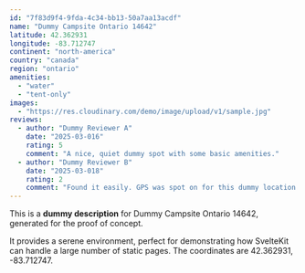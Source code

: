 ```yaml
---
id: "7f83d9f4-9fda-4c34-bb13-50a7aa13acdf"
name: "Dummy Campsite Ontario 14642"
latitude: 42.362931
longitude: -83.712747
continent: "north-america"
country: "canada"
region: "ontario"
amenities:
  - "water"
  - "tent-only"
images:
  - "https://res.cloudinary.com/demo/image/upload/v1/sample.jpg"
reviews:
  - author: "Dummy Reviewer A"
    date: "2025-03-016"
    rating: 5
    comment: "A nice, quiet dummy spot with some basic amenities."
  - author: "Dummy Reviewer B"
    date: "2025-03-018"
    rating: 2
    comment: "Found it easily. GPS was spot on for this dummy location."
---
```


This is a **dummy description** for Dummy Campsite Ontario 14642, generated for the proof of concept.

It provides a serene environment, perfect for demonstrating how SvelteKit can handle a large number of static pages. The coordinates are 42.362931, -83.712747.
